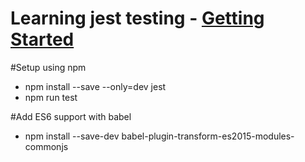 # Learning jest testing - [Getting Started](https://jestjs.io/docs/en/getting-started.html)

#Setup using npm 
* npm install --save --only=dev jest
* npm run test

#Add ES6 support with babel
* npm install --save-dev babel-plugin-transform-es2015-modules-commonjs
